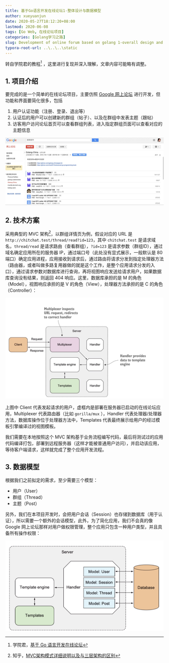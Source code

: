 ```yaml
---
title: 基于Go语言开发在线论坛1-整体设计与数据模型
author: xueyuanjun
date: 2020-05-27T18:12:20+08:00 
lastmod: 2020-06-08
tags: [Go Web, 在线论坛项目]
categories: [Golang学习之路]
slug: Development of online forum based on golang 1-overall design and data model
typora-root-url: ..\..\..\static
---
```


转自学院君的教程[^1] ，这里进行复现并深入理解，文章内容可能略有调整。

[^1]:学院君，[基于 Go 语言开发在线论坛](https://xueyuanjun.com/post/21519)

<!-- more -->

## 1. 项目介绍

要完成的是一个简单的在线论坛项目，主要仿照 [Google 网上论坛](https://groups.google.com/) 进行开发，但功能和界面要简化很多，包括

1. 用户认证功能（注册、登录、退出等）
2. 认证后的用户可以创建新的群组（帖子）、以及在群组中发表主题（跟帖）
3. 访客用户访问论坛首页可以查看群组列表，进入指定群组页面可以查看对应的主题信息

![Google 论坛](/images/基于Go语言开发在线论坛1-整体设计与数据模型/image-15850625575141.jpg)

## 2. 技术方案

采用典型的 MVC 架构[^2]，以群组详情页为例，假设对应的 URL 是 `http://chitchat.test/thread/read?id=123`，其中 `chitchat.test` 是请求域名，`thread/read` 是请求路由（查看群组），`?id=123` 是请求参数（群组ID），通过域名确定应用所在的服务器 IP，通过端口号（此处没有显式展示，一般默认是 80 端口）确定应用进程，应用接收到请求后，通过路由将请求分发到指定处理器方法（路由器，或者叫做多路复用器做的就是这个工作，是整个应用请求分发的入口），通过请求参数对数据库进行查询，再将视图响应发送给请求用户，如果数据库查询没有结果，则返回 404 响应。这里，数据库承担的是 M 的角色（Model），视图响应承担的是 V 的角色（View），处理器方法承担的是 C 的角色（Controller）：

[^2]:知乎，[MVC架构模式详细说明以及与三层架构的区别](https://zhuanlan.zhihu.com/p/73791797)

![](/images/基于Go语言开发在线论坛1-整体设计与数据模型/image-15850624895084.jpg)

上图中 Client 代表发起请求的用户，虚框内是部署在服务器已启动的在线论坛应用，Multiplexer 代表路由器（比如 `gorilla/mux` ），Handler 代表处理器/处理器方法，数据库操作位于处理器方法中，Templates 代表最终展示给用户的经过模板引擎编译过的视图模板。

我们需要在本地按照这个 MVC 架构基于业务流程编写代码，最后将测试过的应用代码编译打包，部署到远程服务器（这样才能被普通用户访问），并启动该应用，等待客户端请求，这样就完成了整个应用开发流程。

## 3. 数据模型

根据我们之前拟定的需求，至少需要三个模型：

- 用户（User）
- 群组（Thread）
- 主题（Post）

另外，我们在本项目开发时，会把用户会话（Session）也存储到数据库（用于认证），所以需要一个额外的会话模型，此外，为了简化应用，我们不会真的像 Google 网上论坛那样对用户做权限管理，整个应用只包含一种用户类型，并且具备所有操作权限：

![](/images/基于Go语言开发在线论坛1-整体设计与数据模型/image-DraggedImage-1.png)
